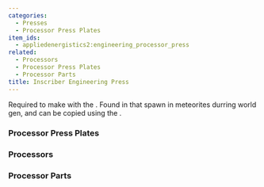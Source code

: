 ```yaml
---
categories:
  - Presses
  - Processor Press Plates
item_ids:
  - appliedenergistics2:engineering_processor_press
related:
  - Processors
  - Processor Press Plates
  - Processor Parts
title: Inscriber Engineering Press
---
```


Required to make <ItemLink
id="appliedenergistics2:printed_engineering_processor"/> with the
<ItemLink id="appliedenergistics2:inscriber"/>. Found in <ItemLink
id="appliedenergistics2:sky_stone_chest"/> that spawn in meteorites
durring world gen, and can be copied using the <ItemLink
id="appliedenergistics2:inscriber"/>.

<RecipeFor id="appliedenergistics2:engineering_processor_press"/>

### Processor Press Plates

<CategoryIndex category="Processor Press Plates" />

### Processors

<CategoryIndex category="Processors" />

### Processor Parts

<CategoryIndex category="Processor Parts" />
